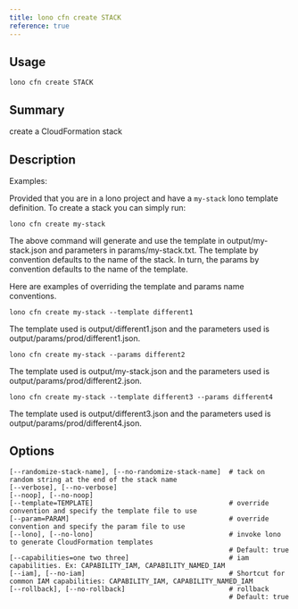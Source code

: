 ```yaml
---
title: lono cfn create STACK
reference: true
---
```


## Usage

    lono cfn create STACK

## Summary

create a CloudFormation stack
## Description

Examples:

Provided that you are in a lono project and have a `my-stack` lono template definition.  To create a stack you can simply run:

    lono cfn create my-stack

The above command will generate and use the template in output/my-stack.json and parameters in params/my-stack.txt.  The template by convention defaults to the name of the stack.  In turn, the params by convention defaults to the name of the template.

Here are examples of overriding the template and params name conventions.

    lono cfn create my-stack --template different1

The template used is output/different1.json and the parameters used is output/params/prod/different1.json.

    lono cfn create my-stack --params different2

The template used is output/my-stack.json and the parameters used is output/params/prod/different2.json.

    lono cfn create my-stack --template different3 --params different4

The template used is output/different3.json and the parameters used is output/params/prod/different4.json.


## Options

```
[--randomize-stack-name], [--no-randomize-stack-name]  # tack on random string at the end of the stack name
[--verbose], [--no-verbose]
[--noop], [--no-noop]
[--template=TEMPLATE]                                  # override convention and specify the template file to use
[--param=PARAM]                                        # override convention and specify the param file to use
[--lono], [--no-lono]                                  # invoke lono to generate CloudFormation templates
                                                       # Default: true
[--capabilities=one two three]                         # iam capabilities. Ex: CAPABILITY_IAM, CAPABILITY_NAMED_IAM
[--iam], [--no-iam]                                    # Shortcut for common IAM capabilities: CAPABILITY_IAM, CAPABILITY_NAMED_IAM
[--rollback], [--no-rollback]                          # rollback
                                                       # Default: true
```

